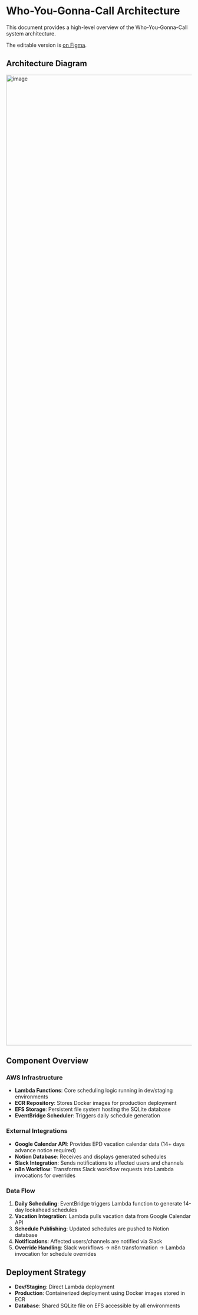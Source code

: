 # Who-You-Gonna-Call Architecture

This document provides a high-level overview of the Who-You-Gonna-Call system architecture.

The editable version is [on Figma](https://www.figma.com/board/NcqicURwVUmSI8u1tZPoSj/Oncall-Schedule-Architecture?node-id=0-1&t=BuUxzPqn6hKrGIIf-1).

## Architecture Diagram

<img width="4540" height="2624" alt="image" src="https://github.com/user-attachments/assets/f1db15b4-e569-4231-8b29-07b87380cac6" />

## Component Overview

### AWS Infrastructure

- **Lambda Functions**: Core scheduling logic running in dev/staging environments
- **ECR Repository**: Stores Docker images for production deployment
- **EFS Storage**: Persistent file system hosting the SQLite database
- **EventBridge Scheduler**: Triggers daily schedule generation

### External Integrations

- **Google Calendar API**: Provides EPD vacation calendar data (14+ days advance notice required)
- **Notion Database**: Receives and displays generated schedules
- **Slack Integration**: Sends notifications to affected users and channels
- **n8n Workflow**: Transforms Slack workflow requests into Lambda invocations for overrides

### Data Flow

1. **Daily Scheduling**: EventBridge triggers Lambda function to generate 14-day lookahead schedules
2. **Vacation Integration**: Lambda pulls vacation data from Google Calendar API
3. **Schedule Publishing**: Updated schedules are pushed to Notion database
4. **Notifications**: Affected users/channels are notified via Slack
5. **Override Handling**: Slack workflows → n8n transformation → Lambda invocation for schedule overrides

## Deployment Strategy

- **Dev/Staging**: Direct Lambda deployment
- **Production**: Containerized deployment using Docker images stored in ECR
- **Database**: Shared SQLite file on EFS accessible by all environments
